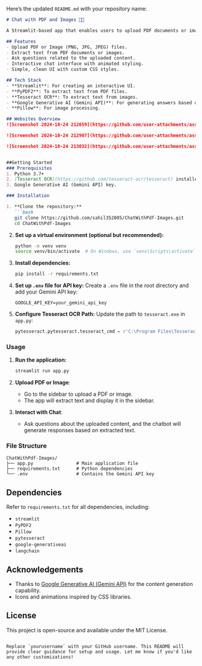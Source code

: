 Here’s the updated `README.md` with your repository name:

```markdown
# Chat with PDF and Images 📄🤖

A Streamlit-based app that enables users to upload PDF documents or images, extracts text from them, and allows interactive chat about the contents. This app uses Google Generative AI (Gemini API) to answer questions based on the uploaded documents.

## Features
- Upload PDF or Image (PNG, JPG, JPEG) files.
- Extract text from PDF documents or images.
- Ask questions related to the uploaded content.
- Interactive chat interface with animated styling.
- Simple, clean UI with custom CSS styles.

## Tech Stack
- **Streamlit**: For creating an interactive UI.
- **PyPDF2**: To extract text from PDF files.
- **Tesseract OCR**: To extract text from images.
- **Google Generative AI (Gemini API)**: For generating answers based on extracted text.
- **Pillow**: For image processing.

## Websites Overview
![Screenshot 2024-10-24 212659](https://github.com/user-attachments/assets/b79d5637-9ca7-48a6-8973-3bbd038ac7d5)

![Screenshot 2024-10-24 212907](https://github.com/user-attachments/assets/a4955115-8e38-48b6-a0d0-48baa65d023b)

![Screenshot 2024-10-24 213032](https://github.com/user-attachments/assets/0acd2e2e-7208-4a72-8bd5-91310e419a48)


##Getting Started
### Prerequisites
1. Python 3.7+
2. [Tesseract OCR](https://github.com/tesseract-ocr/tesseract) installed (ensure the path to `tesseract.exe` is correct).
3. Google Generative AI (Gemini API) key.

### Installation

1. **Clone the repository:**
   ```bash
   git clone https://github.com/sahil352005/ChatWithPdf-Images.git
   cd ChatWithPdf-Images
   ```

2. **Set up a virtual environment (optional but recommended):**
   ```bash
   python -m venv venv
   source venv/bin/activate  # On Windows, use `venv\Scripts\activate`
   ```

3. **Install dependencies:**
   ```bash
   pip install -r requirements.txt
   ```

4. **Set up `.env` file for API key:**
   Create a `.env` file in the root directory and add your Gemini API key:
   ```plaintext
   GOOGLE_API_KEY=your_gemini_api_key
   ```

5. **Configure Tesseract OCR Path:**
   Update the path to `tesseract.exe` in `app.py`:
   ```python
   pytesseract.pytesseract.tesseract_cmd = r'C:\Program Files\Tesseract-OCR\tesseract.exe'  # Update if needed
   ```

### Usage

1. **Run the application:**
   ```bash
   streamlit run app.py
   ```

2. **Upload PDF or Image**:
   - Go to the sidebar to upload a PDF or image.
   - The app will extract text and display it in the sidebar.

3. **Interact with Chat**:
   - Ask questions about the uploaded content, and the chatbot will generate responses based on extracted text.

### File Structure

```
ChatWithPdf-Images/
├── app.py                # Main application file
├── requirements.txt      # Python dependencies
└── .env                  # Contains the Gemini API key
```

## Dependencies

Refer to `requirements.txt` for all dependencies, including:
- `streamlit`
- `PyPDF2`
- `Pillow`
- `pytesseract`
- `google-generativeai`
- `langchain`

## Acknowledgements
- Thanks to [Google Generative AI (Gemini API)](https://cloud.google.com/generative-ai) for the content generation capability.
- Icons and animations inspired by CSS libraries.

## License
This project is open-source and available under the MIT License.
```

Replace `yourusername` with your GitHub username. This README will provide clear guidance for setup and usage. Let me know if you'd like any other customizations!
